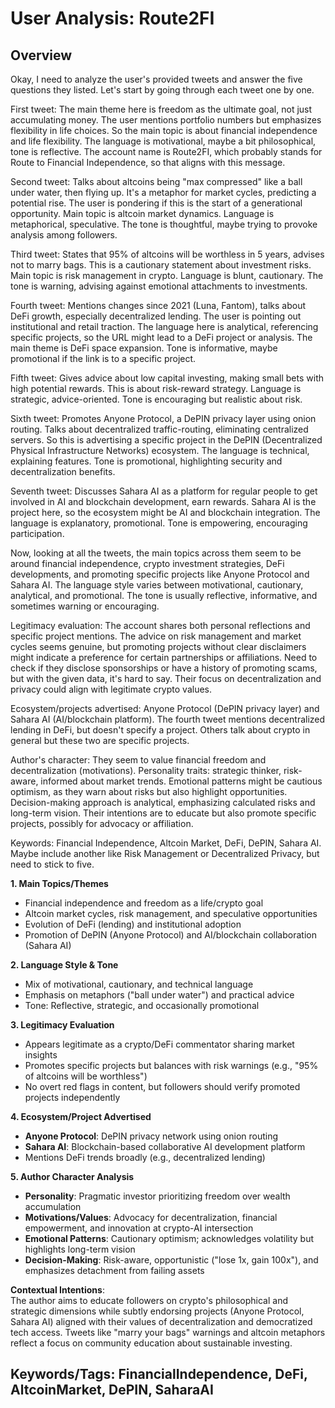 # User Analysis: Route2FI

## Overview

<think>
Okay, I need to analyze the user's provided tweets and answer the five questions they listed. Let's start by going through each tweet one by one.

First tweet: The main theme here is freedom as the ultimate goal, not just accumulating money. The user mentions portfolio numbers but emphasizes flexibility in life choices. So the main topic is about financial independence and life flexibility. The language is motivational, maybe a bit philosophical, tone is reflective. The account name is Route2FI, which probably stands for Route to Financial Independence, so that aligns with this message.

Second tweet: Talks about altcoins being "max compressed" like a ball under water, then flying up. It's a metaphor for market cycles, predicting a potential rise. The user is pondering if this is the start of a generational opportunity. Main topic is altcoin market dynamics. Language is metaphorical, speculative. The tone is thoughtful, maybe trying to provoke analysis among followers.

Third tweet: States that 95% of altcoins will be worthless in 5 years, advises not to marry bags. This is a cautionary statement about investment risks. Main topic is risk management in crypto. Language is blunt, cautionary. The tone is warning, advising against emotional attachments to investments.

Fourth tweet: Mentions changes since 2021 (Luna, Fantom), talks about DeFi growth, especially decentralized lending. The user is pointing out institutional and retail traction. The language here is analytical, referencing specific projects, so the URL might lead to a DeFi project or analysis. The main theme is DeFi space expansion. Tone is informative, maybe promotional if the link is to a specific project.

Fifth tweet: Gives advice about low capital investing, making small bets with high potential rewards. This is about risk-reward strategy. Language is strategic, advice-oriented. Tone is encouraging but realistic about risk.

Sixth tweet: Promotes Anyone Protocol, a DePIN privacy layer using onion routing. Talks about decentralized traffic-routing, eliminating centralized servers. So this is advertising a specific project in the DePIN (Decentralized Physical Infrastructure Networks) ecosystem. The language is technical, explaining features. Tone is promotional, highlighting security and decentralization benefits.

Seventh tweet: Discusses Sahara AI as a platform for regular people to get involved in AI and blockchain development, earn rewards. Sahara AI is the project here, so the ecosystem might be AI and blockchain integration. The language is explanatory, promotional. Tone is empowering, encouraging participation.

Now, looking at all the tweets, the main topics across them seem to be around financial independence, crypto investment strategies, DeFi developments, and promoting specific projects like Anyone Protocol and Sahara AI. The language style varies between motivational, cautionary, analytical, and promotional. The tone is usually reflective, informative, and sometimes warning or encouraging.

Legitimacy evaluation: The account shares both personal reflections and specific project mentions. The advice on risk management and market cycles seems genuine, but promoting projects without clear disclaimers might indicate a preference for certain partnerships or affiliations. Need to check if they disclose sponsorships or have a history of promoting scams, but with the given data, it's hard to say. Their focus on decentralization and privacy could align with legitimate crypto values.

Ecosystem/projects advertised: Anyone Protocol (DePIN privacy layer) and Sahara AI (AI/blockchain platform). The fourth tweet mentions decentralized lending in DeFi, but doesn't specify a project. Others talk about crypto in general but these two are specific projects.

Author's character: They seem to value financial freedom and decentralization (motivations). Personality traits: strategic thinker, risk-aware, informed about market trends. Emotional patterns might be cautious optimism, as they warn about risks but also highlight opportunities. Decision-making approach is analytical, emphasizing calculated risks and long-term vision. Their intentions are to educate but also promote specific projects, possibly for advocacy or affiliation.

Keywords: Financial Independence, Altcoin Market, DeFi, DePIN, Sahara AI. Maybe include another like Risk Management or Decentralized Privacy, but need to stick to five.
</think>

**1. Main Topics/Themes**  
- Financial independence and freedom as a life/crypto goal  
- Altcoin market cycles, risk management, and speculative opportunities  
- Evolution of DeFi (lending) and institutional adoption  
- Promotion of DePIN (Anyone Protocol) and AI/blockchain collaboration (Sahara AI)  

**2. Language Style & Tone**  
- Mix of motivational, cautionary, and technical language  
- Emphasis on metaphors ("ball under water") and practical advice  
- Tone: Reflective, strategic, and occasionally promotional  

**3. Legitimacy Evaluation**  
- Appears legitimate as a crypto/DeFi commentator sharing market insights  
- Promotes specific projects but balances with risk warnings (e.g., "95% of altcoins will be worthless")  
- No overt red flags in content, but followers should verify promoted projects independently  

**4. Ecosystem/Project Advertised**  
- **Anyone Protocol**: DePIN privacy network using onion routing  
- **Sahara AI**: Blockchain-based collaborative AI development platform  
- Mentions DeFi trends broadly (e.g., decentralized lending)  

**5. Author Character Analysis**  
- **Personality**: Pragmatic investor prioritizing freedom over wealth accumulation  
- **Motivations/Values**: Advocacy for decentralization, financial empowerment, and innovation at crypto-AI intersection  
- **Emotional Patterns**: Cautionary optimism; acknowledges volatility but highlights long-term vision  
- **Decision-Making**: Risk-aware, opportunistic ("lose 1x, gain 100x"), and emphasizes detachment from failing assets  

**Contextual Intentions**:  
The author aims to educate followers on crypto's philosophical and strategic dimensions while subtly endorsing projects (Anyone Protocol, Sahara AI) aligned with their values of decentralization and democratized tech access. Tweets like "marry your bags" warnings and altcoin metaphors reflect a focus on community education about sustainable investing.  

**Keywords/Tags**: FinancialIndependence, DeFi, AltcoinMarket, DePIN, SaharaAI
---
